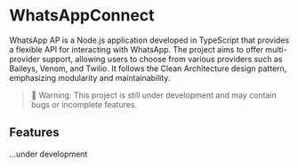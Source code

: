# WhatsAppConnect

WhatsApp AP is a Node.js application developed in TypeScript that provides a flexible API for interacting with WhatsApp.
The project aims to offer multi-provider support, allowing users to choose from various providers such as Baileys, 
Venom, and Twilio. It follows the Clean Architecture design pattern, emphasizing modularity and maintainability.

> 🚧 Warning: This project is still under development and may contain bugs or incomplete features.

## Features
...under development
